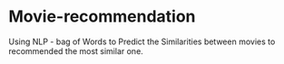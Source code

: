 # Movie-recommendation
Using NLP - bag of Words to Predict the Similarities between movies to recommended the most similar one.

